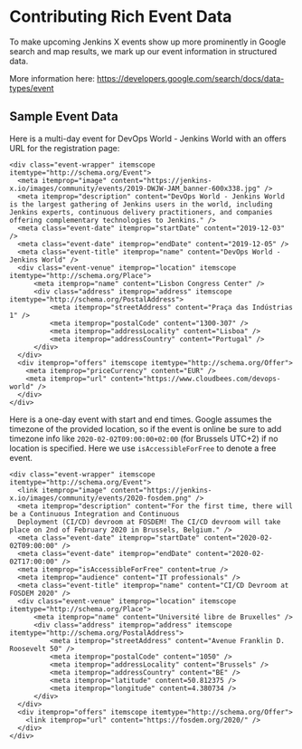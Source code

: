 # Contributing Rich Event Data

To make upcoming Jenkins X events show up more prominently in Google search and map results, we mark up our event information in structured data.

More information here: https://developers.google.com/search/docs/data-types/event

## Sample Event Data

Here is a multi-day event for DevOps World - Jenkins World with an offers URL for the registration page:

```
<div class="event-wrapper" itemscope itemtype="http://schema.org/Event">
  <meta itemprop="image" content="https://jenkins-x.io/images/community/events/2019-DWJW-JAM_banner-600x338.jpg" />
  <meta itemprop="description" content="DevOps World - Jenkins World is the largest gathering of Jenkins users in the world, including Jenkins experts, continuous delivery practitioners, and companies offering complementary technologies to Jenkins." />
  <meta class="event-date" itemprop="startDate" content="2019-12-03" />
  <meta class="event-date" itemprop="endDate" content="2019-12-05" />
  <meta class="event-title" itemprop="name" content="DevOps World - Jenkins World" />
  <div class="event-venue" itemprop="location" itemscope itemtype="http://schema.org/Place">
      <meta itemprop="name" content="Lisbon Congress Center" />
      <div class="address" itemprop="address" itemscope itemtype="http://schema.org/PostalAddress">
          <meta itemprop="streetAddress" content="Praça das Indústrias 1" />
          <meta itemprop="postalCode" content="1300-307" />
          <meta itemprop="addressLocality" content="Lisboa" />
          <meta itemprop="addressCountry" content="Portugal" />
      </div>
  </div>
  <div itemprop="offers" itemscope itemtype="http://schema.org/Offer">
    <meta itemprop="priceCurrency" content="EUR" />
    <meta itemprop="url" content="https://www.cloudbees.com/devops-world" />
  </div>
</div>
```

Here is a one-day event with start and end times. Google assumes the timezone of the provided location, so if the event is online be sure to add timezone info like `2020-02-02T09:00:00+02:00` (for Brussels UTC+2) if no location is specified. Here we use `isAccessibleForFree` to denote a free event.

```
<div class="event-wrapper" itemscope itemtype="http://schema.org/Event">
  <link itemprop="image" content="https://jenkins-x.io/images/community/events/2020-fosdem.png" />
  <meta itemprop="description" content="For the first time, there will be a Continuous Integration and Continuous 
  Deployment (CI/CD) devroom at FOSDEM! The CI/CD devroom will take place on 2nd of February 2020 in Brussels, Belgium." />
  <meta class="event-date" itemprop="startDate" content="2020-02-02T09:00:00" />
  <meta class="event-date" itemprop="endDate" content="2020-02-02T17:00:00" />
  <meta itemprop="isAccessibleForFree" content=true />
  <meta itemprop="audience" content="IT professionals" />
  <meta class="event-title" itemprop="name" content="CI/CD Devroom at FOSDEM 2020" />
  <div class="event-venue" itemprop="location" itemscope itemtype="http://schema.org/Place">
      <meta itemprop="name" content="Université libre de Bruxelles" />
      <div class="address" itemprop="address" itemscope itemtype="http://schema.org/PostalAddress">
          <meta itemprop="streetAddress" content="Avenue Franklin D. Roosevelt 50" />
          <meta itemprop="postalCode" content="1050" />
          <meta itemprop="addressLocality" content="Brussels" />
          <meta itemprop="addressCountry" content="BE" />
          <meta itemprop="latitude" content=50.812375 />
          <meta itemprop="longitude" content=4.380734 />
      </div>
  </div>
  <div itemprop="offers" itemscope itemtype="http://schema.org/Offer">
    <link itemprop="url" content="https://fosdem.org/2020/" />
  </div>
</div>
```